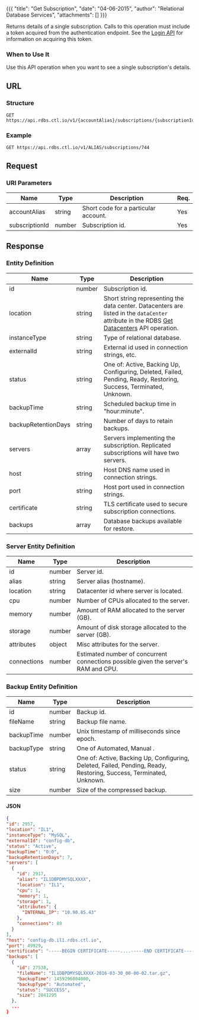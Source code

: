 {{{
  "title": "Get Subscription",
  "date": "04-06-2015",
  "author": "Relational Database Services",
  "attachments": []
}}}

Returns details of a single subscription. Calls to this operation must include a token acquired from the authentication endpoint. See the [Login API](../Authentication/login.md) for information on acquiring this token.

### When to Use It

Use this API operation when you want to see a single subscription's details. 

## URL

### Structure

    GET https://api.rdbs.ctl.io/v1/{accountAlias}/subscriptions/{subscriptionId}

### Example

    GET https://api.rdbs.ctl.io/v1/ALIAS/subscriptions/744

## Request

### URI Parameters

| Name | Type | Description | Req. |
| --- | --- | --- | --- |
| accountAlias | string | Short code for a particular account. | Yes |
| subscriptionId | number | Subscription id. | Yes |


## Response

### Entity Definition

| Name | Type | Description |
| --- | --- | --- |
| id | number | Subscription id. |
| location | string | Short string representing the data center. Datacenters are listed in the `dataCenter` attribute in the RDBS [Get Datacenters](get-datacenters.md) API operation. |
| instanceType | string | Type of relational database. |
| externalId | string | External id used in connection strings, etc. |
| status | string | One of: Active, Backing Up, Configuring, Deleted, Failed, Pending, Ready, Restoring, Success, Terminated, Unknown. |
| backupTime | string | Scheduled backup time in "hour:minute". |
| backupRetentionDays | string | Number of days to retain backups. |
| servers | array | Servers implementing the subscription. Replicated subscriptions will have two servers. |
| host | string | Host DNS name used in connection strings. |
| port | string | Host port used in connection strings. |
| certificate | string | TLS certificate used to secure subscription connections. |
| backups | array | Database backups available for restore. |


### Server Entity Definition

| Name | Type | Description |
| --- | --- | --- |
| id | number | Server id. |
| alias | string | Server alias (hostname). |
| location | string | Datacenter id where server is located. |
| cpu | number | Number of CPUs allocated to the server. |
| memory | number | Amount of RAM allocated to the server (GB). |
| storage | number | Amount of disk storage allocated to the server (GB). |
| attributes | object | Misc attributes for the server. |
| connections | number | Estimated number of concurrent connections possible given the server's RAM and CPU. |


### Backup Entity Definition

| Name | Type | Description |
| --- | --- | --- |
| id | number | Backup id. |
| fileName | string | Backup file name. |
| backupTime | number | Unix timestamp of milliseconds since epoch. |
| backupType | string | One of Automated, Manual .|
| status | string | One of: Active, Backing Up, Configuring, Deleted, Failed, Pending, Ready, Restoring, Success, Terminated, Unknown. |
| size | number | Size of the compressed backup. |


#### JSON

```json
{
"id": 2957,
"location": "IL1",
"instanceType": "MySQL",
"externalId": "config-db",
"status": "Active",
"backupTime": "0:0",
"backupRetentionDays": 7,
"servers": [
  {
    "id": 2917,
    "alias": "IL1DBPDMYSQLXXXX",
    "location": "IL1",
    "cpu": 1,
    "memory": 1,
    "storage": 1,
    "attributes": {
      "INTERNAL_IP": "10.90.85.43"
    },
    "connections": 89
  }
],
"host": "config-db.il1.rdbs.ctl.io",
"port": 49929,
"certificate": "-----BEGIN CERTIFICATE-----....-----END CERTIFICATE-----",
"backups": [
  {
    "id": 27538,
    "fileName": "IL1DBPDMYSQLXXXX-2016-03-30_00-00-02.tar.gz",
    "backupTime": 1459296004000,
    "backupType": "Automated",
    "status": "SUCCESS",
    "size": 2841295
  },
  ...
}
```
